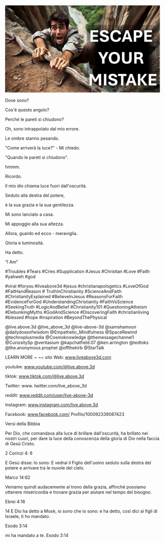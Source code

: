 ![Video cover image](../cover.jpeg "cover-photo")

Dove sono?

Cos'è questo angolo?

Perché le pareti si chiudono?

Oh, sono intrappolato dal mio errore.

Le ombre stanno pesando.

"Come arriverà la luce?" - Mi chiedo.

"Quando le pareti si chiudono".

hmmm.

Ricordo.

Il mio dio chiama luce fuori dall'oscurità.

Seduto alla destra del potere,

è la sua grazia e la sua gentilezza.

Mi sono lanciato a casa.

Mi appoggio alla sua altezza.

Allora, guardo ed ecco - meraviglia.

Gloria e luminosità.

Ha detto.

“I Am”


#Troubles #Tears #Cries #Supplication #Jesus #Christian #Love #Faith #yahweh #god

#viral #foryou #liveabove3d #jesus #christianapologetics #LoveOfGod #FaitHandReason # TruthInChristianity #ScienceAndFaith #ChristianityExplained #BelieveInJesus #ReasonsForFaith #EvidenceForGod #UnderstandingChristianity #FaithVsScience #SeekingTruth #LogicAndBelief #Christianity101 #QuestioningAtheism #DebunkingMyths #GodAndScience #DiscoveringFaith #christianliving #blessed #hope #inspiration #BeyondThePhysical

@live.above.3d @live_above_3d @live-above-3d @samshamoun @dailydoseofwisdom @Empathetic_Mindfulness @SpaceRewind @technoplusmedia @Cosmoknowledge @themessagechannel1 @CuriositySp @veritasium @kapchatfield.07 @ken.arrington @tedtoks @the.anonymous.prophet @offthekirb @StarTalk


LEARN MORE ~ ~~ sito Web: www.liveabove3d.com

youtube: www.youtube.com/@live.above.3d

tiktok: www.tiktok.com/@live.above.3d

Twitter: www. twitter.com/live_above_3d

reddit: www.reddit.com/user/live-above-3d

Instagram: www.instagram.com/live.above.3d

Facebook: www.facebook.com/ Profilo/100092339087423

Versi della Bibbia


Per Dio, che comandava alla luce di brillare dall'oscurità, ha brillato nei nostri cuori, per dare la luce della conoscenza della gloria di Dio nella faccia di Gesù Cristo.

2 Corinzi 4: 6

E Gesù disse: Io sono: E vedrai il Figlio dell'uomo seduto sulla destra del potere e arrivare tra le nuvole del cielo.

Marco 14:62

Veniamo quindi audacemente al trono della grazia, affinché possiamo ottenere misericordia e trovare grazia per aiutare nel tempo del bisogno.

Ebrei 4:16

14 E Dio ha detto a Mosè, io sono che io sono: e ha detto, così dici ai figli di Israele, ti ho mandato.

Esodo 3:14

mi ha mandato a te.
Esodo 3:14
